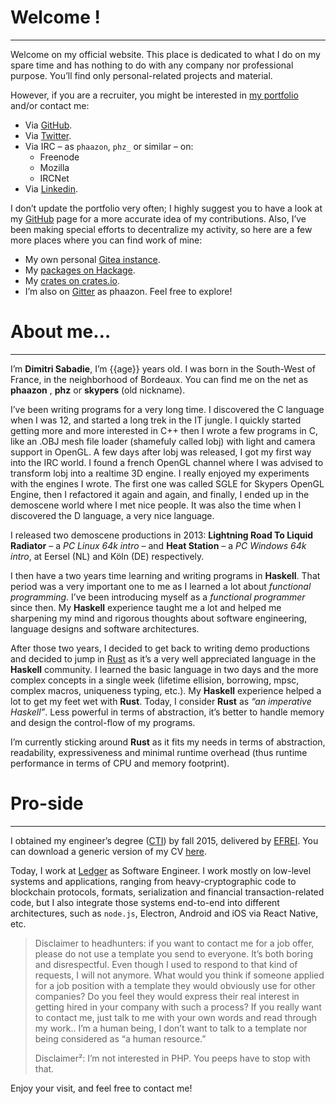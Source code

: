 <h1 class="title">Welcome !</h1>

---

Welcome on my official website. This place is dedicated to what I do on my spare time and has
nothing to do with any company nor professional purpose. You’ll find only personal-related projects
and material.

However, if you are a recruiter, you might be interested in [my portfolio](/portfolio) and/or
contact me:

  - Via [GitHub](https://github.com/phaazon).
  - Via [Twitter](https://twitter.com/phaazon_).
  - Via IRC – as `phaazon`, `phz_` or similar – on:
    - Freenode
    - Mozilla
    - IRCNet
  - Via [Linkedin](https://www.linkedin.com/in/dimitri-sabadie-97a9009b).

I don’t update the portfolio very often; I highly suggest you to have a look at my
[GitHub](https://github.com/phaazon) page for a more accurate idea of my contributions. Also, I’ve
been making special efforts to decentralize my activity, so here are a few more places where you can
find work of mine:

  - My own personal [Gitea instance](https://git.phaazon.net).
  - My [packages on Hackage](https://hackage.haskell.org/user/DimitriSabadie).
  - My [crates on crates.io](https://crates.io/users/phaazon).
  - I’m also on [Gitter](https://gitter.im) as phaazon. Feel free to explore!

<h1 class="title">About me…</h1>

---

I’m **Dimitri Sabadie**, I’m {{age}} years old. I was born in the South-West of France, in the
neighborhood of Bordeaux. You can find me on the net as **phaazon** , **phz** or **skypers**
(old nickname).

I’ve been writing programs for a very long time. I discovered the C language when I was 12, and
started a long trek in the IT jungle. I quickly started getting more and more interested in C++ then
I wrote a few programs in C, like an .OBJ mesh file loader (shamefuly called lobj) with light and
camera support in OpenGL. A few days after lobj was released, I got my first way into the IRC world.
I found a french OpenGL channel where I was advised to transform lobj into a realtime 3D engine. I
really enjoyed my experiments with the engines I wrote. The first one was called SGLE for Skypers
OpenGL Engine, then I refactored it again and again, and finally, I ended up in the
demoscene world where I met nice people. It was also the time when I discovered the D language, a
very nice language.

I released two demoscene productions in 2013: **Lightning Road To Liquid Radiator** – a *PC Linux
64k intro* – and **Heat Station** – a *PC Windows 64k intro*, at Eersel (NL)  and Köln (DE)
respectively.

I then have a two years time learning and writing programs in **Haskell**. That period was a very
important one to me as I learned a lot about *functional programming*. I’ve been introducing myself
as a *functional programmer* since then. My **Haskell** experience taught me a lot and helped me
sharpening my mind and rigorous thoughts about software engineering, language designs and software
architectures.

After those two years, I decided to get back to writing demo productions and decided to jump in
[Rust](https://www.rust-lang.org) as it’s a very well appreciated language in the **Haskell**
community. I learned the basic language in two days and the more complex concepts in a single week
(lifetime ellision, borrowing, mpsc, complex macros, uniqueness typing, etc.). My **Haskell**
experience helped a lot to get my feet wet with **Rust**. Today, I consider **Rust** as *“an
imperative Haskell”*. Less powerful in terms of abstraction, it’s better to handle memory and design
the control-flow of my programs.

I’m currently sticking around **Rust** as it fits my needs in terms of abstraction, readability,
expressiveness and minimal runtime overhead (thus runtime performance in terms of CPU and memory
footprint).

<h1 class="title">Pro-side</h1>

---

I obtained my engineer’s degree ([CTI](https://en.wikipedia.org/wiki/Commission_des_Titres_d%27Ing%C3%A9nieur))
by fall 2015, delivered by [EFREI](https://en.wikipedia.org/wiki/EFREI). You can download a generic
version of my CV [here](http://phaazon.net/pub/CV.pdf).

Today, I work at [Ledger](https://www.ledger.com) as Software Engineer. I work mostly on low-level
systems and applications, ranging from heavy-cryptographic code to blockchain protocols, formats,
serialization and financial transaction-related code, but I also integrate those systems end-to-end
into different architectures, such as `node.js`, Electron, Android and iOS via React Native, etc.

> Disclaimer to headhunters: if you want to contact me for a job offer, please do not use a template
> you send to everyone. It’s both boring and disrespectful. Even though I used to respond to that
> kind of requests, I will not anymore. What would you think if someone applied for a job position
> with a template they would obviously use for other companies? Do you feel they would express their
> real interest in getting hired in your company with such a process? If you really want to contact
> me, just talk to me with your own words and read through my work.. I’m a human being, I don’t want
> to talk to a template nor being considered as “a human resource.”
>
> Disclaimer²: I’m not interested in PHP. You peeps have to stop with that.

Enjoy your visit, and feel free to contact me!
